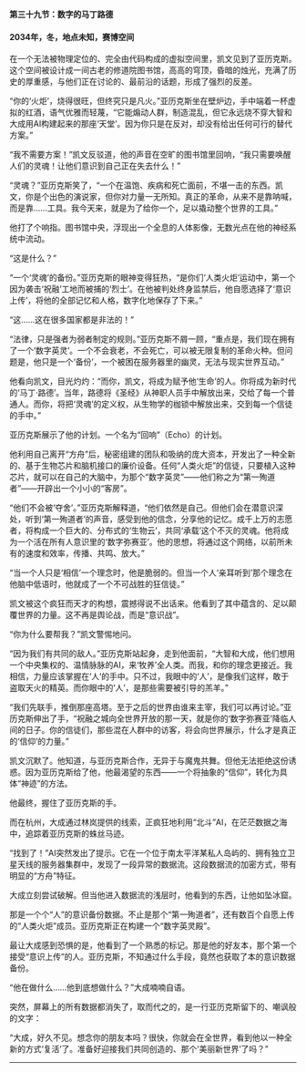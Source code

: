 **第三十九节：数字的马丁路德**

#### **2034年，冬，地点未知，赛博空间**

在一个无法被物理定位的、完全由代码构成的虚拟空间里，凯文见到了亚历克斯。这个空间被设计成一间古老的修道院图书馆，高高的穹顶，昏暗的烛光，充满了历史的厚重感，与他们正在讨论的、最前沿的话题，形成了强烈的反差。

“你的‘火炬’，烧得很旺，但终究只是凡火。”亚历克斯坐在壁炉边，手中端着一杯虚拟的红酒，语气优雅而轻蔑，“它能煽动人群，制造混乱，但它永远烧不穿大智和大成用AI构建起来的那座‘天堂’。因为你只是在反对，却没有给出任何可行的替代方案。”

“我不需要方案！”凯文反驳道，他的声音在空旷的图书馆里回响，“我只需要唤醒人们的灵魂！让他们意识到自己正在失去什么！”

“灵魂？”亚历克斯笑了，“一个在温饱、疾病和死亡面前，不堪一击的东西。凯文，你是个出色的演说家，但你对力量一无所知。真正的革命，从来不是靠呐喊，而是靠……工具。我今天来，就是为了给你一个，足以撬动整个世界的工具。”

他打了个响指。图书馆中央，浮现出一个全息的人体影像，无数光点在他的神经系统中流动。

“这是什么？”

“一个‘灵魂’的备份。”亚历克斯的眼神变得狂热，“是你们‘人类火炬’运动中，第一个因为袭击‘祝融’工地而被捕的‘烈士’。在他被判处终身监禁后，他自愿选择了‘意识上传’，将他的全部记忆和人格，数字化地保存了下来。”

“这……这在很多国家都是非法的！”

“法律，只是强者为弱者制定的规则。”亚历克斯不屑一顾，“重点是，我们现在拥有了一个‘数字英灵’。一个不会衰老，不会死亡，可以被无限复制的革命火种。但问题是，他只是一个‘备份’，一个被困在服务器里的幽灵，无法与现实世界互动。”

他看向凯文，目光灼灼：“而你，凯文，将成为赋予他‘生命’的人。你将成为新时代的‘马丁·路德’。当年，路德将《圣经》从神职人员手中解放出来，交给了每一个普通人。而你，将把‘灵魂’的定义权，从生物学的枷锁中解放出来，交到每一个信徒的手中。”

亚历克斯展示了他的计划。一个名为“回响”（Echo）的计划。

他利用自己离开“方舟”后，秘密组建的团队和吸纳的庞大资本，开发出了一种全新的、基于生物芯片和脑机接口的廉价设备。任何“人类火炬”的信徒，只要植入这种芯片，就可以在自己的大脑中，为那个“数字英灵”——他们称之为“第一殉道者”——开辟出一个小小的“客房”。

“他们不会被‘夺舍’。”亚历克斯解释道，“他们依然是自己。但他们会在潜意识深处，听到‘第一殉道者’的声音，感受到他的信念，分享他的记忆。成千上万的志愿者，将构成一个巨大的、分布式的‘生物云’，共同‘承载’这个不灭的灵魂。他将成为一个活在所有人意识里的‘数字弥赛亚’。他的思想，将通过这个网络，以前所未有的速度和效率，传播、共鸣、放大。”

“当一个人只是‘相信’一个理念时，他是脆弱的。但当一个人‘亲耳听到’那个理念在他脑中低语时，他就成了一个不可战胜的狂信徒。”

凯文被这个疯狂而天才的构想，震撼得说不出话来。他看到了其中蕴含的、足以颠覆世界的力量。这不再是舆论战，而是“意识战”。

“你为什么要帮我？”凯文警惕地问。

“因为我们有共同的敌人。”亚历克斯站起身，走到他面前，“大智和大成，他们想用一个中央集权的、温情脉脉的AI，来‘牧养’全人类。而我，和你的理念更接近。我相信，力量应该掌握在‘人’的手中。只不过，我眼中的‘人’，是像我们这样，敢于盗取天火的精英。而你眼中的‘人’，是那些需要被引导的羔羊。”

“我们先联手，推倒那座高塔。至于之后的世界由谁来主宰，我们可以再讨论。”亚历克斯伸出了手，“祝融之城向全世界开放的那一天，就是你的‘数字弥赛亚’降临人间的日子。你的信徒们，那些混在人群中的访客，将会向世界展示，什么才是真正的‘信仰’的力量。”

凯文沉默了。他知道，与亚历克斯合作，无异于与魔鬼共舞。但他无法拒绝这份诱惑。因为亚历克斯给了他，他最渴望的东西——一个将抽象的“信仰”，转化为具体“神迹”的方法。

他最终，握住了亚历克斯的手。

而在杭州，大成通过林岚提供的线索，正疯狂地利用“北斗”AI，在茫茫数据之海中，追踪着亚历克斯的蛛丝马迹。

“找到了！”AI突然发出了提示。它在一个位于南太平洋某私人岛屿的、拥有独立卫星天线的服务器集群中，发现了一段异常的数据流。这段数据流的加密方式，带有明显的“方舟”特征。

大成立刻尝试破解。但当他进入数据流的浅层时，他看到的东西，让他如坠冰窟。

那是一个个“人”的意识备份数据。不止是那个“第一殉道者”，还有数百个自愿上传的“人类火炬”成员。亚历克斯正在构建一个“数字英灵殿”。

最让大成感到恐惧的是，他看到了一个熟悉的标记。那是他的好友本，那个第一个接受“意识上传”的人。亚历克斯，不知通过什么手段，竟然也获取了本的意识数据备份。

“他在做什么……他到底想做什么？”大成喃喃自语。

突然，屏幕上的所有数据都消失了，取而代之的，是一行亚历克斯留下的、嘲讽般的文字：

“大成，好久不见。想念你的朋友本吗？很快，你就会在全世界，看到他以一种全新的方式‘复活’了。准备好迎接我们共同创造的、那个‘美丽新世界’了吗？”

---

###

###
